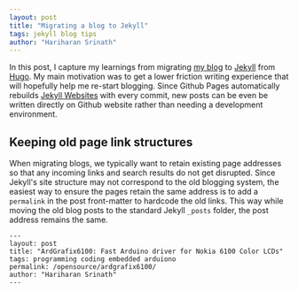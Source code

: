 ```yaml
---
layout: post
title: "Migrating a blog to Jekyll"
tags: jekyll blog tips
author: "Hariharan Srinath"
---
```


In this post, I capture my learnings from migrating [my blog](https://srinathh.github.io) to [Jekyll](https://jekyllrb.com/)
from [Hugo](https://gohugo.io/). My main motivation was to get a lower friction writing experience that will hopefully
help me re-start blogging. Since Github Pages automatically rebuilds
[Jekyll Websites](https://help.github.com/en/github/working-with-github-pages/setting-up-a-github-pages-site-with-jekyll)
with every commit, new posts can be even be written directly on Github website rather than needing a development environment.

## Keeping old page link structures
When migrating blogs, we typically want to retain existing page addresses so that any incoming links and search results 
do not get disrupted. Since Jekyll's site structure may not correspond to the old blogging system, the easiest
way to ensure the pages retain the same address is to add a `permalink` in the post front-matter to hardcode the old
links. This way while moving the old blog posts to the standard Jekyll `_posts` folder, the post address remains the same.

```
---
layout: post
title: "ArdGrafix6100: Fast Arduino driver for Nokia 6100 Color LCDs"
tags: programming coding embedded arduiono
permalink: /opensource/ardgrafix6100/
author: "Hariharan Srinath"
---
```
